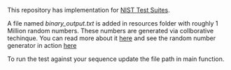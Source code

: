 This repository has implementation for [NIST Test Suites](https://nvlpubs.nist.gov/nistpubs/legacy/sp/nistspecialpublication800-22r1a.pdf).

A file named *binary_output.txt* is added in resources folder with roughly 1 Million random numbers. These numbers are generated via collborative techinque.
You can read more about it [here](https://medium.com/@anabhishek.jha/exploring-collaborative-random-number-generation-with-website-visitors-28c4f861eda5) and see the random number generator in action [here](https://random-client.glitch.me/)

To run the test against your sequence update the file path in main function.
